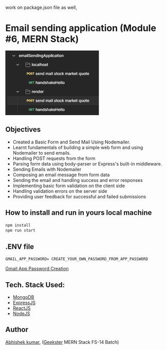 work on package.json file as well, 
# Email sending application (Module #6, MERN Stack)
![](thumbnail.png)

## Objectives
+ Created a Basic Form and Send Mail Using Nodemailer.
+ Learnt fundamentals of building a simple web form and using Nodemailer to send emails. 
+ Handling POST requests from the form
+ Parsing form data using body-parser or Express's built-in middleware.
+ Sending Emails with Nodemailer
+ Composing an email message from form data
+ Sending the email and handling success and error responses
+ Implementing basic form validation on the client side
+ Handling validation errors on the server side
+ Providing user feedback for successful and failed submissions

## How to install and run in yours local machine
```bash
npm install
npm run start
```

## .ENV file
```
GMAIL_APP_PASSWORD= CREATE_YOUR_OWN_PASSWORD_FROM_APP_PASSWORD
```
[Gmail App Password Creation](https://myaccount.google.com/u/1/apppasswords)

## Tech. Stack Used:
+ [MongoDB](https://www.mongodb.com/) 
+ [ExpressJS](https://expressjs.com/) 
+ [ReactJS](https://react.dev/) 
+ [NodeJS](https://nodejs.org/en/) 

## Author
[Abhishek kumar](https://www.linkedin.com/in/alex21c/), ([Geekster](https://geekster.in/) MERN Stack FS-14 Batch)


